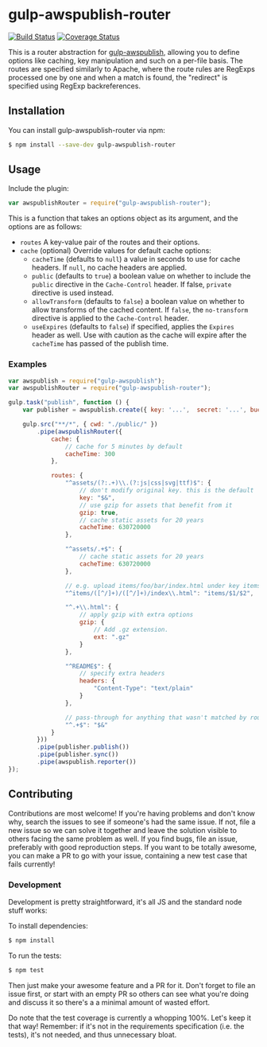 # gulp-awspublish-router

[![Build Status](https://travis-ci.org/jussi-kalliokoski/gulp-awspublish-router.svg?branch=master)](https://travis-ci.org/jussi-kalliokoski/gulp-awspublish-router)
[![Coverage Status](https://img.shields.io/coveralls/jussi-kalliokoski/gulp-awspublish-router.svg)](https://coveralls.io/r/jussi-kalliokoski/gulp-awspublish-router)

This is a router abstraction for [gulp-awspublish](https://github.com/pgherveou/gulp-awspublish), allowing you to define options like caching, key manipulation and such on a per-file basis. The routes are specified similarly to Apache, where the route rules are RegExps processed one by one and when a match is found, the "redirect" is specified using RegExp backreferences.

## Installation

You can install gulp-awspublish-router via npm:

```bash
$ npm install --save-dev gulp-awspublish-router
```

## Usage

Include the plugin:

```javascript
var awspublishRouter = require("gulp-awspublish-router");
```

This is a function that takes an options object as its argument, and the options are as follows:

* `routes` A key-value pair of the routes and their options.
* `cache` (optional) Override values for default cache options:
    - `cacheTime` (defaults to `null`) a value in seconds to use for cache headers. If `null`, no cache headers are applied.
    - `public` (defaults to `true`) a boolean value on whether to include the `public` directive in the `Cache-Control` header. If false, `private` directive is used instead.
    - `allowTransform` (defaults to `false`) a boolean value on whether to allow transforms of the cached content. If `false`, the `no-transform` directive is applied to the `Cache-Control` header.
    - `useExpires` (defaults to `false`) if specified, applies the `Expires` header as well. Use with caution as the cache will expire after the `cacheTime` has passed of the publish time.

### Examples

```javascript
var awspublish = require("gulp-awspublish");
var awspublishRouter = require("gulp-awspublish-router");

gulp.task("publish", function () {
    var publisher = awspublish.create({ key: '...',  secret: '...', bucket: '...' });

    gulp.src("**/*", { cwd: "./public/" })
        .pipe(awspublishRouter({
            cache: {
                // cache for 5 minutes by default
                cacheTime: 300
            },

            routes: {
                "^assets/(?:.+)\\.(?:js|css|svg|ttf)$": {
                    // don't modify original key. this is the default
                    key: "$&",
                    // use gzip for assets that benefit from it
                    gzip: true,
                    // cache static assets for 20 years
                    cacheTime: 630720000
                },

                "^assets/.+$": {
                    // cache static assets for 20 years
                    cacheTime: 630720000
                },

                // e.g. upload items/foo/bar/index.html under key items/foo/bar
                "^items/([^/]+)/([^/]+)/index\\.html": "items/$1/$2",

                "^.+\\.html": {
                    // apply gzip with extra options
                    gzip: {
                        // Add .gz extension.
                        ext: ".gz"
                    }
                },

                "^README$": {
                    // specify extra headers
                    headers: {
                        "Content-Type": "text/plain"
                    }
                },

                // pass-through for anything that wasn't matched by routes above, to be uploaded with default options
                "^.+$": "$&"
            }
        }))
        .pipe(publisher.publish())
        .pipe(publisher.sync())
        .pipe(awspublish.reporter())
});
```

## Contributing

Contributions are most welcome! If you're having problems and don't know why, search the issues to see if someone's had the same issue. If not, file a new issue so we can solve it together and leave the solution visible to others facing the same problem as well. If you find bugs, file an issue, preferably with good reproduction steps. If you want to be totally awesome, you can make a PR to go with your issue, containing a new test case that fails currently!

### Development

Development is pretty straightforward, it's all JS and the standard node stuff works:

To install dependencies:

```bash
$ npm install
```

To run the tests:

```bash
$ npm test
```

Then just make your awesome feature and a PR for it. Don't forget to file an issue first, or start with an empty PR so others can see what you're doing and discuss it so there's a a minimal amount of wasted effort.

Do note that the test coverage is currently a whopping 100%. Let's keep it that way! Remember: if it's not in the requirements specification (i.e. the tests), it's not needed, and thus unnecessary bloat.
